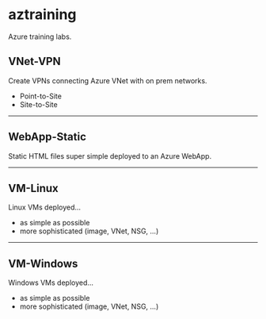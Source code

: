 # aztraining

Azure training labs.

## VNet-VPN

Create VPNs connecting Azure VNet with on prem networks.

* Point-to-Site
* Site-to-Site

---

## WebApp-Static

Static HTML files super simple deployed to an Azure WebApp.

---

## VM-Linux

Linux VMs deployed...

* as simple as possible
* more sophisticated (image, VNet, NSG, ...)

---

## VM-Windows

Windows VMs deployed...

* as simple as possible
* more sophisticated (image, VNet, NSG, ...)
